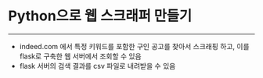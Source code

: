 # Python으로 웹 스크래퍼 만들기<br/>
---
+ indeed.com 에서 특정 키워드를 포함한 구인 공고를 찾아서 스크래핑 하고, 이를 flask로 구축한 웹 서버에서 조회할 수 있음<br/>
+ flask 서버의 검색 결과를 csv 파일로 내려받을 수 있음
